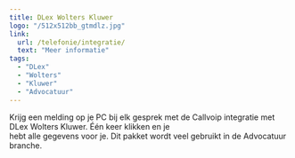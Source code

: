 ```yaml
---
title: DLex Wolters Kluwer
logo: "/512x512bb_gtmdlz.jpg"
link:
  url: /telefonie/integratie/
  text: "Meer informatie"
tags:
  - "DLex"
  - "Wolters"
  - "Kluwer"
  - "Advocatuur"
---
```

Krijg een melding op je PC bij elk gesprek met de Callvoip integratie met DLex Wolters Kluwer. Één keer klikken en je<br>
hebt alle gegevens voor je. Dit pakket wordt veel gebruikt in de Advocatuur branche.
